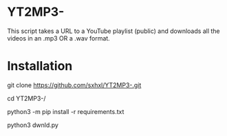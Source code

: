 # YT2MP3-
This script takes a URL to a YouTube playlist (public) and downloads all the videos in an .mp3 OR a .wav format.

# Installation

git clone https://github.com/sxhxl/YT2MP3-.git

cd YT2MP3-/

python3 -m pip install -r requirements.txt

python3 dwnld.py
